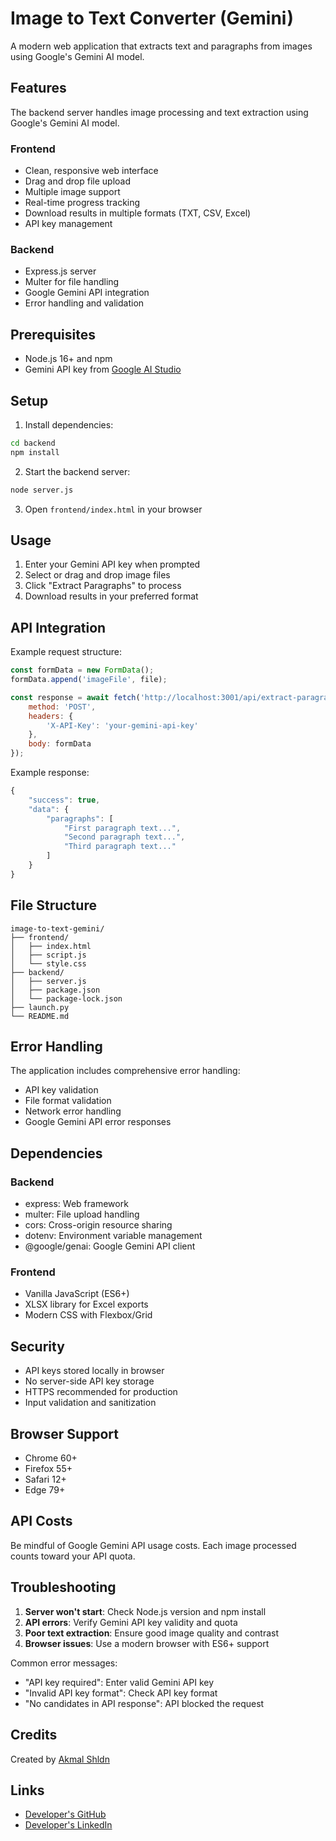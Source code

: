 # Image to Text Converter (Gemini)

A modern web application that extracts text and paragraphs from images using Google's Gemini AI model.

## Features

The backend server handles image processing and text extraction using Google's Gemini AI model.

### Frontend
- Clean, responsive web interface
- Drag and drop file upload
- Multiple image support
- Real-time progress tracking
- Download results in multiple formats (TXT, CSV, Excel)
- API key management

### Backend  
- Express.js server
- Multer for file handling
- Google Gemini API integration
- Error handling and validation

## Prerequisites

- Node.js 16+ and npm
- Gemini API key from [Google AI Studio](https://makersuite.google.com/app/apikey)

## Setup

1. Install dependencies:
```bash
cd backend
npm install
```

2. Start the backend server:
```bash
node server.js
```

3. Open `frontend/index.html` in your browser

## Usage

1. Enter your Gemini API key when prompted
2. Select or drag and drop image files
3. Click "Extract Paragraphs" to process
4. Download results in your preferred format

## API Integration

Example request structure:
```javascript
const formData = new FormData();
formData.append('imageFile', file);

const response = await fetch('http://localhost:3001/api/extract-paragraphs', {
    method: 'POST',
    headers: {
        'X-API-Key': 'your-gemini-api-key'
    },
    body: formData
});
```

Example response:
```javascript
{
    "success": true,
    "data": {
        "paragraphs": [
            "First paragraph text...",
            "Second paragraph text...",
            "Third paragraph text..."
        ]
    }
}
```

## File Structure

```
image-to-text-gemini/
├── frontend/
│   ├── index.html
│   ├── script.js
│   └── style.css
├── backend/
│   ├── server.js
│   ├── package.json
│   └── package-lock.json
├── launch.py
└── README.md
```

## Error Handling

The application includes comprehensive error handling:
- API key validation
- File format validation
- Network error handling
- Google Gemini API error responses

## Dependencies

### Backend
- express: Web framework
- multer: File upload handling
- cors: Cross-origin resource sharing
- dotenv: Environment variable management
- @google/genai: Google Gemini API client

### Frontend
- Vanilla JavaScript (ES6+)
- XLSX library for Excel exports
- Modern CSS with Flexbox/Grid

## Security

- API keys stored locally in browser
- No server-side API key storage
- HTTPS recommended for production
- Input validation and sanitization

## Browser Support

- Chrome 60+
- Firefox 55+
- Safari 12+
- Edge 79+

## API Costs

Be mindful of Google Gemini API usage costs. Each image processed counts toward your API quota.

## Troubleshooting

1. **Server won't start**: Check Node.js version and npm install
2. **API errors**: Verify Gemini API key validity and quota
3. **Poor text extraction**: Ensure good image quality and contrast
4. **Browser issues**: Use a modern browser with ES6+ support

Common error messages:
- "API key required": Enter valid Gemini API key
- "Invalid API key format": Check API key format
- "No candidates in API response": API blocked the request

## Credits

Created by [Akmal Shldn](https://github.com/akmaalsh)

## Links

- [Developer's GitHub](https://github.com/akmaalsh)
- [Developer's LinkedIn](https://www.linkedin.com/in/akmalshalahuddin/) 